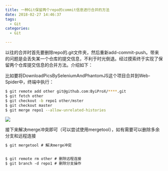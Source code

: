 ```yaml
---
title: 一种Git保留两个repo的commit信息进行合并的方法
date: 2018-02-27 14:46:37
tags:
  - Git
categories:
  - Git

---
```


以往的合并时首先要删除repo的.git文件夹，然后重新add-commit-push。带来的问题是会丢失某一个仓库的提交信息，不利于时光倒退。经过摸索终于实现了保留两个仓库提交信息的合并方法。介绍如下：

<!--more-->

比如要将DownloadPicsBySeleniumAndPhantomJS这个项目合并到Web-Spider中，终端中执行：
```Bash
$ git remote add other git@github.com:ByiProX/****.git
$ git fetch other
$ git checkout -b repo1 other/mster
$ git checkout master
$ git merge repo1 --allow-unrelated-histories
```

![](http://img.blog.csdn.net/20180213030000117)

接下来解决merge冲突即可（可以尝试使用mergetool），如有需要可以删除多余分支和远程连接


```Bash
$ git mergetool # 解决merge冲突  
```
```bash

$ git remote rm other # 删除远程连接  
$ git branch -d repo1 # 删除分支操作  
```
